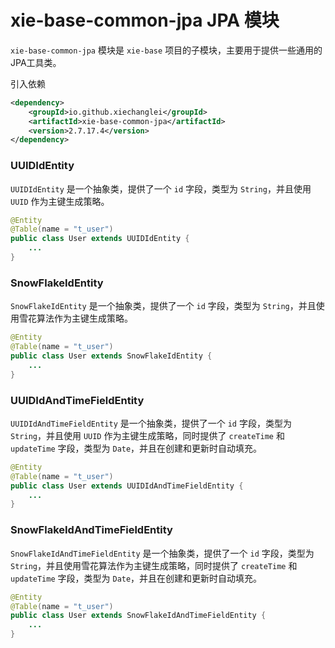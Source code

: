 # xie-base-common-jpa JPA 模块

`xie-base-common-jpa` 模块是 `xie-base` 项目的子模块，主要用于提供一些通用的JPA工具类。

引入依赖

```xml
<dependency>
    <groupId>io.github.xiechanglei</groupId>
    <artifactId>xie-base-common-jpa</artifactId>
    <version>2.7.17.4</version>
</dependency>
```

### UUIDIdEntity

`UUIDIdEntity` 是一个抽象类，提供了一个 `id` 字段，类型为 `String`，并且使用 `UUID` 作为主键生成策略。

```java
@Entity
@Table(name = "t_user")
public class User extends UUIDIdEntity {
    ...
}
```

### SnowFlakeIdEntity

`SnowFlakeIdEntity` 是一个抽象类，提供了一个 `id` 字段，类型为 `String`，并且使用雪花算法作为主键生成策略。

```java
@Entity
@Table(name = "t_user")
public class User extends SnowFlakeIdEntity {
    ...
}
```

### UUIDIdAndTimeFieldEntity

`UUIDIdAndTimeFieldEntity` 是一个抽象类，提供了一个 `id` 字段，类型为 `String`，并且使用 `UUID` 作为主键生成策略，同时提供了 `createTime` 和 `updateTime` 字段，类型为 `Date`，并且在创建和更新时自动填充。

```java
@Entity
@Table(name = "t_user")
public class User extends UUIDIdAndTimeFieldEntity {
    ...
}
```

### SnowFlakeIdAndTimeFieldEntity

`SnowFlakeIdAndTimeFieldEntity` 是一个抽象类，提供了一个 `id` 字段，类型为 `String`，并且使用雪花算法作为主键生成策略，同时提供了 `createTime` 和 `updateTime` 字段，类型为 `Date`，并且在创建和更新时自动填充。

```java
@Entity
@Table(name = "t_user")
public class User extends SnowFlakeIdAndTimeFieldEntity {
    ...
}
```